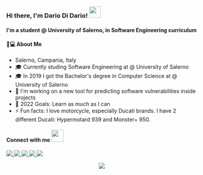 ### Hi there, I'm Dario Di Dario! <img src="https://raw.githubusercontent.com/MartinHeinz/MartinHeinz/master/wave.gif" width="30px">

#### I'm a student @ University of Salerno, in Software Engineering curriculum

#### 👨💻 About Me
- Salerno, Campania, Italy
- 🎓 Currently studing Software Engineering at @ University of Salerno
- 🎓 In 2019 I got the Bachelor's degree in Computer Science at @ University of Salerno
- 🔭 I'm working on a new tool for predicting software vulnerabilities inside projects
- 🥅 2022 Goals: Learn as much as I can
- ⚡ Fun facts: I love motorcycle, especially Ducati brands. I have 2 different Ducati: Hypermotard 939 and Monster+ 950.

#### Connect with me <img src="https://media.giphy.com/media/LnQjpWaON8nhr21vNW/giphy.gif" height="32">
<a href = "https://www.facebook.com/dario.didario.3/"><img src="https://img.icons8.com/ios-glyphs/30/000000/facebook.png"/>
<a href = "https://www.instagram.com/dario_07_seven/"><img src="https://img.icons8.com/ios-glyphs/30/000000/instagram-new.png"/>
<a href = "https://it.linkedin.com/in/dario-di-dario-1a0887172"><img src="https://img.icons8.com/ios-glyphs/30/000000/linkedin.png"/>
<a href = "mailto:dariodidario97@gmail.com"><img src="https://img.icons8.com/ios-glyphs/30/000000/gmail.png"/>
<a href = "mailto:d.didario@studenti.unisa.it"><img src="https://img.icons8.com/ios-glyphs/30/000000/gmail.png"/>
  
<p align = "center">
  <img src = "https://komarev.com/ghpvc/?username=Dariucc07&color=red">
</p>
<!--
**Dariucc07/dariucc07** is a ✨ _special_ ✨ repository because its `README.md` (this file) appears on your GitHub profile.

Here are some ideas to get you started:

- 🔭 I’m currently working on ...
- 🌱 I’m currently learning ...
- 👯 I’m looking to collaborate on ...
- 🤔 I’m looking for help with ...
- 💬 Ask me about ...
- 📫 How to reach me: ...
- 😄 Pronouns: ...
- ⚡ Fun fact: ...
-->
